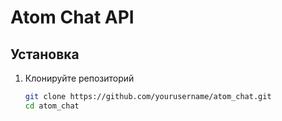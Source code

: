 # Atom Chat API

## Установка

1. Клонируйте репозиторий
   ```bash
   git clone https://github.com/yourusername/atom_chat.git
   cd atom_chat
